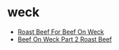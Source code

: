 # weck

 * [Roast Beef For Beef On Weck](../index/r/roast-beef-for-beef-on-weck-102025.json)
 * [Beef On Weck Part 2 Roast Beef](../index/b/beef-on-weck-part-2-roast-beef.json)
